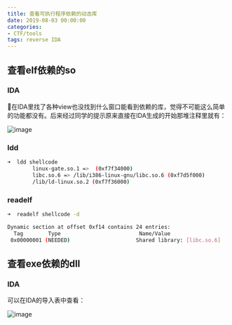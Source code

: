 ```yaml
---
title: 查看可执行程序依赖的动态库
date: 2019-08-03 00:00:00
categories:
- CTF/tools
tags: reverse IDA 
---
```


## 查看elf依赖的so

### IDA

在IDA里找了各种view也没找到什么窗口能看到依赖的库，觉得不可能这么简单的功能都没有。后来经过同学的提示原来直接在IDA生成的开始那堆注释里就有：

![image](https://xuanxuanblingbling.github.io/assets/pic/ida/ida.png)

### ldd

```bash
➜  ldd shellcode
        linux-gate.so.1 =>  (0xf7f34000)
        libc.so.6 => /lib/i386-linux-gnu/libc.so.6 (0xf7d5f000)
        /lib/ld-linux.so.2 (0xf7f36000)
```

### readelf

```bash
➜  readelf shellcode -d

Dynamic section at offset 0xf14 contains 24 entries:
  Tag        Type                         Name/Value
 0x00000001 (NEEDED)                     Shared library: [libc.so.6]
```

## 查看exe依赖的dll

### IDA

可以在IDA的导入表中查看：

![image](https://xuanxuanblingbling.github.io/assets/pic/ida/ida2.png)

